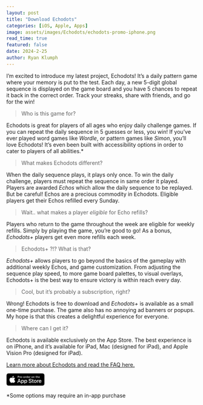 ```yaml
---
layout: post
title: "Download Echodots"
categories: [iOS, Apple, Apps]
image: assets/images/Echodots/echodots-promo-iphone.png
read_time: true
featured: false
date: 2024-2-25
author: Ryan Klumph
---
```


I’m excited to introduce my latest project, Echodots! It’s a daily pattern game where your memory is put to the test. Each day, a new 5-digit global sequence is displayed on the game board and you have 5 chances to repeat it back in the correct order. Track your streaks, share with friends, and go for the win! 

> Who is this game for?

Echodots is great for players of all ages who enjoy daily challenge games. If you can repeat the daily sequence in 5 guesses or less, you win! If you’ve ever played word games like *Wordle*, or pattern games like *Simon*, you’ll love Echodots! It’s even been built with accessibility options in order to cater to players of all abilities.*

> What makes Echodots different?

When the daily sequence plays, it plays only once. To win the daily challenge, players must repeat the sequence in same order it played. Players are awarded *Echos* which allow the daily sequence to be replayed. But be careful! Echos are a precious commodity in Echodots. Eligible players get their Echos refilled every Sunday.

> Wait.. what makes a player *eligible* for Echo refills? 

Players who return to the game throughout the week are eligible for weekly refills. Simply by playing the game, you’re good to go! As a bonus, *Echodots+* players get even more refills each week.

> Echodots+ ?!? What is that?

*Echodots+* allows players to go beyond the basics of the gameplay with additional weekly Echos, and game customization. From adjusting the sequence play speed, to more game board palettes, to visual overlays, Echodots+ is the best way to ensure victory is within reach every day.

> Cool, but it’s probably a subscription, right?

Wrong! Echodots is free to download and *Echodots+* is available as a small one-time purchase. The game also has no annoying ad banners or popups. My hope is that this creates a delightful experience for everyone.

> Where can I get it?

Echodots is available exclusively on the App Store. The best experience is on iPhone, and it’s available for iPad, Mac (designed for iPad), and Apple Vision Pro (designed for iPad).

[Learn more about Echodots and read the FAQ here.](https://thatvirtualboy.com/echodots)

<a href="https://apps.apple.com/us/app/echodots-daily-pattern-game/id6476985985">
    <img src="/assets/images/pre-order.png" style="width: 20%;">
</a>

*Some options may require an in-app purchase